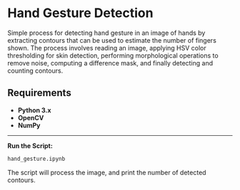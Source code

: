 # Hand Gesture Detection

Simple process for detecting hand gesture in an image of hands by extracting contours that can be used to estimate the number of fingers shown. The process involves reading an image, applying HSV color thresholding for skin detection, performing morphological operations to remove noise, computing a difference mask, and finally detecting and counting contours.


## Requirements

- **Python 3.x**
- **OpenCV**
- **NumPy** 

---

**Run the Script:**  
   ```bash
   hand_gesture.ipynb
   ```

   The script will process the image, and print the number of detected contours.
